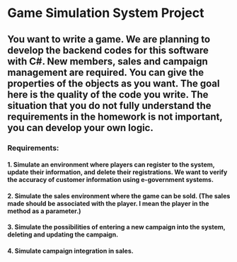 # Game Simulation System Project

## You want to write a game. We are planning to develop the backend codes for this software with C#. New members, sales and campaign management are required. You can give the properties of the objects as you want. The goal here is the quality of the code you write. The situation that you do not fully understand the requirements in the homework is not important, you can develop your own logic.

### Requirements:

#### 1. Simulate an environment where players can register to the system, update their information, and delete their registrations. We want to verify the accuracy of customer information using e-government systems.

#### 2. Simulate the sales environment where the game can be sold. (The sales made should be associated with the player. I mean the player in the method as a parameter.)    

#### 3. Simulate the possibilities of entering a new campaign into the system, deleting and updating the campaign.    

#### 4.  Simulate campaign integration in sales.